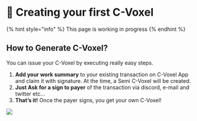# 🚀 Creating your first C-Voxel

{% hint style="info" %}
This page is working in progress
{% endhint %}

## How to Generate C-Voxel?

You can issue your C-Voxel by executing really easy steps.

1. **Add your work summary** to your existing transaction on C-Voxel App and claim it with signature. At the time, a Semi C-Voxel will be created.
2. **Just Ask for a sign to payer** of the transaction via discord, e-mail and twitter etc...
3. **That’s it!** Once the payer signs, you get your own C-Voxel!

![](../.gitbook/assets/cvoxel\_flow\_2.png)
